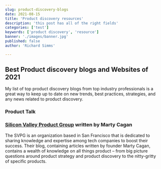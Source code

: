```yaml
---
slug: product-discovery-blogs
date: 2021-08-15
title: 'Product discovery resources'
description: 'this post has all of the right fields'
categories: ['test']
keywords: ['product discovery', 'resource']
banner: './images/banner.jpg'
published: false
author: 'Richard Simms'

---
```



## Best Product discovery blogs and Websites of 2021
My list of top product discovery blogs from top industry professionals is a great way to keep up to date on new trends, best practices, strategies, and any news related to product discovery.

### Product Talk 


### [Silicon Valley Product Group][1] written by Marty Cagan
The SVPG is an organization based in San Francisco that is dedicated to sharing knowledge and expertise among tech companies to boost their success. Their blog, containing articles written by founder Marty Cagan, contains a wealth of knowledge on all things product – from big picture questions around product strategy and product discovery to the nitty-gritty of specific products.
### 
### 

[1]:	https://svpg.com/articles/ "Silicon Valley Product Group"
